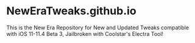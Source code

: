 # NewEraTweaks.github.io
This is the New Era Repository for New and Updated Tweaks compatible with iOS 11-11.4 Beta 3, Jailbroken with Coolstar's Electra Tool! 

